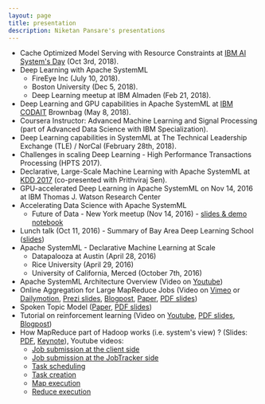 ```yaml
---
layout: page
title: presentation
description: Niketan Pansare's presentations
---
```



- Cache Optimized Model Serving with Resource Constraints at [IBM AI System's Day](https://researcher.watson.ibm.com/researcher/view_group.php?id=9595) (Oct 3rd, 2018).
- Deep Learning with Apache SystemML
  - FireEye Inc (July 10, 2018).
  - Boston University (Dec 5, 2018).
  - Deep Learning meetup at IBM Almaden (Feb 21, 2018).
- Deep Learning and GPU capabilities in Apache SystemML at [IBM CODAIT](https://developer.ibm.com/code/open/centers/codait/about/) Brownbag (May 8, 2018).
- Coursera Instructor: Advanced Machine Learning and Signal Processing (part of Advanced Data Science with IBM Specialization).
- Deep Learning capabilities in SystemML at The Technical Leadership Exchange (TLE) / NorCal (February 28th, 2018).
- Challenges in scaling Deep Learning - High Performance Transactions Processing (HPTS 2017).
- Declarative, Large-Scale Machine Learning with Apache SystemML at [KDD 2017](http://www.kdd.org/kdd2017/hands-on-tutorials) (co-presented with Prithviraj Sen).
- GPU-accelerated Deep Learning in Apache SystemML on Nov 14, 2016 at IBM Thomas J. Watson Research Center
- Accelerating Data Science with Apache SystemML
  - Future of Data - New York meetup (Nov 14, 2016) - [slides & demo notebook](https://github.com/niketanpansare/future_of_data)
- Lunch talk (Oct 11, 2016) - Summary of Bay Area Deep Learning School ([slides](http://www.slideshare.net/NiketanPansare/notes-from-2016-bay-area-deep-learning-school))
- Apache SystemML - Declarative Machine Learning at Scale
  - Datapalooza at Austin (April 28, 2016)
  - Rice University (April 29, 2016)
  - University of California, Merced (October 7th, 2016)
- Apache SystemML Architecture Overview (Video on [Youtube](https://youtu.be/QcqA7H57rjc?list=PLkxcyrGzhfELXduY86QkxQqnx-meQyRT8))
- Online Aggregation for Large MapReduce Jobs (Video on [Vimeo](http://vimeo.com/29806431) or [Dailymotion](http://www.dailymotion.com/video/xle1r8_online-aggregation-for-large-mapreduce-jobs_tech), [Prezi slides](http://prezi.com/4u9xyqzhc7qy/online-aggregation-for-large-mapreduce-jobs/), [Blogpost](http://niketanblog.blogspot.com/2011/09/presentation-on-online-aggregation-for.html), [Paper](https://drive.google.com/file/d/0B2FxQvYQhnAcNGoyTWFaOW5uWVE/view?usp=sharing), [PDF slides](https://drive.google.com/file/d/0B2FxQvYQhnAcYldBN1NNMVVFRWM/view?usp=sharing))
- Spoken Topic Model ([Paper](https://drive.google.com/file/d/0B2FxQvYQhnAcZmkwdU5JQ3Q3eVk/view?usp=sharing), [PDF slides](https://drive.google.com/file/d/0B2FxQvYQhnAcc1h0Nm9YQTlkSnM/view?usp=sharing))
- Tutorial on reinforcement learning (Video on [Youtube](http://www.youtube.com/watch?v=mwCmRCn1MYo), [PDF slides](https://drive.google.com/file/d/0B2FxQvYQhnAcTDk4dUpuaEJBaTg/view?usp=sharing), [Blogpost](http://niketanblog.blogspot.com/2013/03/video-tutorial-on-reinforcement-learning.html))
- How MapReduce part of Hadoop works (i.e. system's view) ? (Slides: [PDF](https://drive.google.com/file/d/0B2FxQvYQhnAccDVqaTB2VnI2dUk/view?usp=sharing), [Keynote](https://drive.google.com/file/d/0B2FxQvYQhnAcOFR1REdRbWJGUFk/view?usp=sharing)), Youtube videos:
  - [Job submission at the client side](http://www.youtube.com/watch?feature=player_embedded&v=YcOm6Xk6MD4)
  - [Job submission at the JobTracker side](http://www.youtube.com/watch?feature=player_embedded&v=jdWjyMVK8pU)
  - [Task scheduling](http://www.youtube.com/watch?feature=player_embedded&v=SUv4x5hVKgU)
  - [Task creation](http://www.youtube.com/watch?feature=player_embedded&v=twghAtrQVsw)
  - [Map execution](http://www.youtube.com/watch?feature=player_embedded&v=wZFa2M8PM_g)
  - [Reduce execution](http://www.youtube.com/watch?feature=player_embedded&v=XnRs4uaOeaA)
